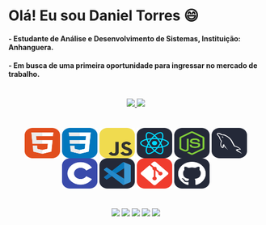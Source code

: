 # Olá! Eu sou Daniel Torres 😄

#### - Estudante de Análise e Desenvolvimento de Sistemas, Instituição: Anhanguera.
#### - Em busca de uma primeira oportunidade para ingressar no mercado de trabalho.

#

<div align="center">
    <a href="https://github.com/DaniTorres2003">
    <img height="150em" src="https://github-readme-stats.vercel.app/api?username=DaniTorres2003&show_icons=true&theme=algolia&include_all_commits=true&count_private=true"/>
    <img height="150em" src="https://github-readme-stats.vercel.app/api/top-langs/?username=DaniTorres2003&layout=compact&langs_count=7&theme=algolia"/>
    </a>
</div>
  
#

<div align="center">
    <img align="center" alt="DaniTorres2003-HTML" height="60" width="70" src="https://github.com/tandpfun/skill-icons/blob/main/icons/HTML.svg">
    <img align="center" alt="DaniTorres2003-CSS" height="60" width="70" src="https://github.com/tandpfun/skill-icons/blob/main/icons/CSS.svg">
    <img align="center" alt="DaniTorres2003-JavaScript" height="60" width="70" src="https://github.com/tandpfun/skill-icons/blob/main/icons/JavaScript.svg">
    <img align="center" alt="DaniTorres2003-React.js" height="60" width="70" src="https://github.com/tandpfun/skill-icons/blob/main/icons/React-Dark.svg">
    <img align="center" alt="DaniTorres2003-Node.js" height="60" width="70" src="https://github.com/tandpfun/skill-icons/blob/main/icons/NodeJS-Dark.svg">
    <img align="center" alt="DaniTorres2003-MySQL" height="60" width="70" src="https://github.com/tandpfun/skill-icons/blob/main/icons/MySQL-Dark.svg">
    <img align="center" alt="DaniTorres2003-C" height="60" width="70" src="https://github.com/tandpfun/skill-icons/blob/main/icons/C.svg">
    <img align="center" alt="DaniTorres2003-Vs Code" height="60" width="70" src="https://github.com/tandpfun/skill-icons/blob/main/icons/VSCode-Dark.svg">
    <img align="center" alt="DaniTorres2003-Git" height="60" width="70" src="https://github.com/tandpfun/skill-icons/blob/main/icons/Git.svg">
    <img align="center" alt="DaniTorres2003-Github" height="60" width="70" src="https://github.com/tandpfun/skill-icons/blob/main/icons/Github-Dark.svg">
</div>
    
#
    
<div align="center">
    <a href="https://api.whatsapp.com/send/?phone=5511983215818&text&type=phone_number&app_absent=0" target="_blank"><img src="https://img.shields.io/badge/WhatsApp-25D366?style=for-the-badge&logo=whatsapp&logoColor=white" target="_blank"></a>
    <a href="https://www.linkedin.com/in/daniel-torres-548144249/" target="_blank"><img src="https://img.shields.io/badge/linkedin-%230077B5.svg?style=for-the-badge&logo=linkedin&logoColor=white" target="_blank"></a>
    <a href="mailto:danieltorresb2003@gmail.com" ><img src="https://img.shields.io/badge/Gmail-D14836?style=for-the-badge&logo=gmail&logoColor=white" target="_blank"></a>
    <a href="https://www.instagram.com/danitorres3005" target="_blank"><img src="https://img.shields.io/badge/Instagram-%23E4405F.svg?style=for-the-badge&logo=Instagram&logoColor=white" target="_blank"></a>
    <a href="https://www.facebook.com/profile.php?id=100002929034027" target="_blank"><img src="https://img.shields.io/badge/Facebook-%231877F2.svg?style=for-the-badge&logo=Facebook&logoColor=white" target="_blank"></a>
</div>
